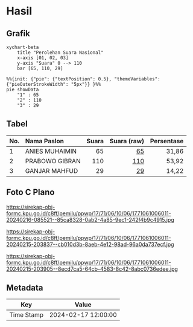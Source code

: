 # Hasil

## Grafik

```mermaid
xychart-beta
    title "Perolehan Suara Nasional"
    x-axis [01, 02, 03]
    y-axis "Suara" 0 --> 110
    bar [65, 110, 29]
```

```mermaid
%%{init: {"pie": {"textPosition": 0.5}, "themeVariables": {"pieOuterStrokeWidth": "5px"}} }%%
pie showData
    "1" : 65
    "2" : 110
    "3" : 29
```

## Tabel

| No. | Nama Paslon    | Suara | Suara (raw) | Persentase |
|:--- |:-------------- | -----:| -----------:| ----------:|
| 1   | ANIES MUHAIMIN | 65    | [65][p-1]   | 31,86      |
| 2   | PRABOWO GIBRAN | 110   | [110][p-2]  | 53,92      |
| 3   | GANJAR MAHFUD  | 29    | [29][p-3]   | 14,22      |


[p-1]: https://github.com/gigit-pemilu/pemilu-2024/blob/main/pilpres/hitung-suara/sub/17-bengkulu/sub/71-kota-bengkulu/sub/06-ratu-agung/sub/1006-sawah-lebar/sub/011-tps/sub/paslon-1.txt
[p-2]: https://github.com/gigit-pemilu/pemilu-2024/blob/main/pilpres/hitung-suara/sub/17-bengkulu/sub/71-kota-bengkulu/sub/06-ratu-agung/sub/1006-sawah-lebar/sub/011-tps/sub/paslon-2.txt
[p-3]: https://github.com/gigit-pemilu/pemilu-2024/blob/main/pilpres/hitung-suara/sub/17-bengkulu/sub/71-kota-bengkulu/sub/06-ratu-agung/sub/1006-sawah-lebar/sub/011-tps/sub/paslon-3.txt

## Foto C Plano

https://sirekap-obj-formc.kpu.go.id/c8ff/pemilu/ppwp/17/71/06/10/06/1771061006011-20240216-085521--85ca8328-0ab2-4a85-9ec1-242f4b9c4915.jpg

https://sirekap-obj-formc.kpu.go.id/c8ff/pemilu/ppwp/17/71/06/10/06/1771061006011-20240215-203837--cb010d3b-8aeb-4e12-98ad-96a0da737ecf.jpg

https://sirekap-obj-formc.kpu.go.id/c8ff/pemilu/ppwp/17/71/06/10/06/1771061006011-20240215-203905--8ecd7ca5-64cb-4583-8c42-8abc0736edee.jpg


## Metadata

| Key        | Value               |
| ---------- | ------------------- |
| Time Stamp | 2024-02-17 12:00:00 |



